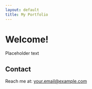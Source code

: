 ```yaml
---
layout: default
title: My Portfolio
---
```


# Welcome!

Placeholder text

## Contact
Reach me at: your.email@example.com
